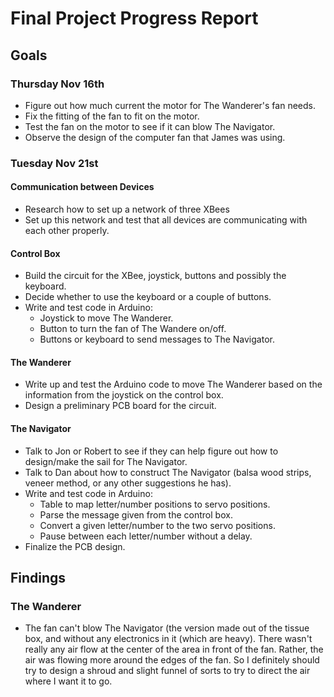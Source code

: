 # Final Project Progress Report
## Goals
### Thursday Nov 16th
* Figure out how much current the motor for The Wanderer's fan needs.
* Fix the fitting of the fan to fit on the motor.
* Test the fan on the motor to see if it can blow The Navigator.
* Observe the design of the computer fan that James was using.
### Tuesday Nov 21st
#### Communication between Devices
* Research how to set up a network of three XBees
* Set up this network and test that all devices are communicating with each other properly.
#### Control Box
* Build the circuit for the XBee, joystick, buttons and possibly the keyboard.
* Decide whether to use the keyboard or a couple of buttons.
* Write and test code in Arduino:
  * Joystick to move The Wanderer.
  * Button to turn the fan of The Wandere on/off.
  * Buttons or keyboard to send messages to The Navigator.
#### The Wanderer
* Write up and test the Arduino code to move The Wanderer based on the information from the joystick on the control box.
* Design a preliminary PCB board for the circuit.
#### The Navigator 
* Talk to Jon or Robert to see if they can help figure out how to design/make the sail for The Navigator.
* Talk to Dan about how to construct The Navigator (balsa wood strips, veneer method, or any other suggestions he has).
* Write and test code in Arduino:
  * Table to map letter/number positions to servo positions.
  * Parse the message given from the control box.
  * Convert a given letter/number to the two servo positions.
  * Pause between each letter/number without a delay.
* Finalize the PCB design.

## Findings
### The Wanderer
* The fan can't blow The Navigator (the version made out of the tissue box, and without any electronics in it (which are heavy). There wasn't really any air flow at the center of the area in front of the fan. Rather, the air was flowing more around the edges of the fan. So I definitely should try to design a shroud and slight funnel of sorts to try to direct the air where I want it to go. 
